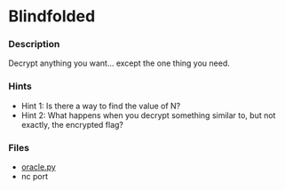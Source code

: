# Blindfolded

### Description
Decrypt anything you want... except the one thing you need.

### Hints
- Hint 1: Is there a way to find the value of N?
- Hint 2: What happens when you decrypt something similar to, but not exactly, the encrypted flag?

### Files
- [oracle.py](players/oracle.py)
- nc port